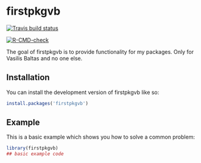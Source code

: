 
<!-- README.md is generated from README.Rmd. Please edit that file -->

# firstpkgvb

<!-- badges: start -->

[![Travis build
status](https://travis-ci.com/vasilisbaltas/firstpkgvb.svg?branch=master)](https://travis-ci.com/vasilisbaltas/firstpkgvb)

[![R-CMD-check](https://github.com/vasilisbaltas/firstpkgvb/actions/workflows/R-CMD-check.yaml/badge.svg)](https://github.com/vasilisbaltas/firstpkgvb/actions/workflows/R-CMD-check.yaml)
<!-- badges: end -->

The goal of firstpkgvb is to provide functionality for my packages. Only
for Vasilis Baltas and no one else.

## Installation

You can install the development version of firstpkgvb like so:

``` r
install.packages('firstpkgvb')
```

## Example

This is a basic example which shows you how to solve a common problem:

``` r
library(firstpkgvb)
## basic example code
```

